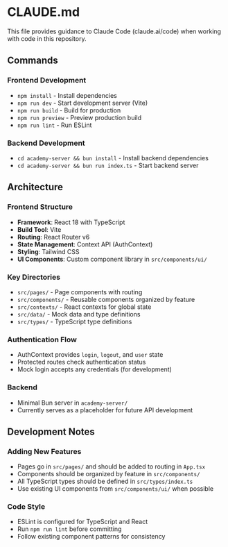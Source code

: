 # CLAUDE.md

This file provides guidance to Claude Code (claude.ai/code) when working with code in this repository.

## Commands

### Frontend Development
- `npm install` - Install dependencies
- `npm run dev` - Start development server (Vite)
- `npm run build` - Build for production
- `npm run preview` - Preview production build
- `npm run lint` - Run ESLint

### Backend Development
- `cd academy-server && bun install` - Install backend dependencies
- `cd academy-server && bun run index.ts` - Start backend server

## Architecture

### Frontend Structure
- **Framework**: React 18 with TypeScript
- **Build Tool**: Vite
- **Routing**: React Router v6
- **State Management**: Context API (AuthContext)
- **Styling**: Tailwind CSS
- **UI Components**: Custom component library in `src/components/ui/`

### Key Directories
- `src/pages/` - Page components with routing
- `src/components/` - Reusable components organized by feature
- `src/contexts/` - React contexts for global state
- `src/data/` - Mock data and type definitions
- `src/types/` - TypeScript type definitions

### Authentication Flow
- AuthContext provides `login`, `logout`, and `user` state
- Protected routes check authentication status
- Mock login accepts any credentials (for development)

### Backend
- Minimal Bun server in `academy-server/`
- Currently serves as a placeholder for future API development

## Development Notes

### Adding New Features
- Pages go in `src/pages/` and should be added to routing in `App.tsx`
- Components should be organized by feature in `src/components/`
- All TypeScript types should be defined in `src/types/index.ts`
- Use existing UI components from `src/components/ui/` when possible

### Code Style
- ESLint is configured for TypeScript and React
- Run `npm run lint` before committing
- Follow existing component patterns for consistency